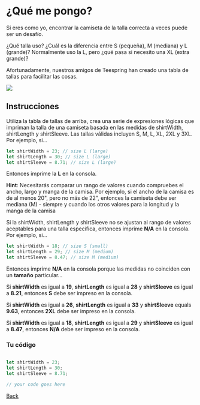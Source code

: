 # ¿Qué me pongo?

Si eres como yo, encontrar la camiseta de la talla correcta a veces puede ser un desafío. 

¿Qué talla uso? ¿Cuál es la diferencia entre S (pequeña), M (mediana) y L (grande)? Normalmente uso la L, pero ¿qué pasa si necesito una XL (extra grande)? 

Afortunadamente, nuestros amigos de Teespring han creado una tabla de tallas para facilitar las cosas.

![](what-i-do-wear.png)

## Instrucciones

Utiliza la tabla de tallas de arriba, crea una serie de expresiones lógicas que impriman la talla de una camiseta basada en las medidas de shirtWidth, shirtLength y shirtSleeve. Las tallas válidas incluyen S, M, L, XL, 2XL y 3XL. Por ejemplo, si...

```javascript
let shirtWidth = 23; // size L (large)
let shirtLength = 30; // size L (large)
let shirtSleeve = 8.71; // size L (large)
```

Entonces imprime la __L__ en la consola.

**Hint**: Necesitarás comparar un rango de valores cuando compruebes el ancho, largo y manga de la camisa. Por ejemplo, si el ancho de la camisa es de al menos 20", pero no más de 22", entonces la camiseta debe ser mediana (M) - siempre y cuando los otros valores para la longitud y la manga de la camisa

Si la shirtWidth, shirtLength y shirtSleeve no se ajustan al rango de valores aceptables para una talla específica, entonces imprime __N/A__ en la consola. Por ejemplo, si...

```javascript
let shirtWidth = 18; // size S (small)
let shirtLength = 29; // size M (medium)
let shirtSleeve = 8.47; // size M (medium)
```

Entonces imprime **N/A** en la consola porque las medidas no coinciden con
un **tamaño** particular...

Si **shirtWidth** es igual a **19**, **shirtLength** es igual a **28** y **shirtSleeve** es igual a  **8.21**, entonces **S** debe ser impreso en la consola.

Si **shirtWidth** es igual a **26**, **shirtLength** es igual a **33** y **shirtSleeve** equals **9.63**, entonces **2XL** debe ser impreso en la consola.

Si **shirtWidth** es igual a **18**, **shirtLength** es igual a **29** y **shirtSleeve** es igual a **8.47**, entonces **N/A** debe ser impreso en la consola.

### Tu código

```javascript

let shirtWidth = 23;
let shirtLength = 30;
let shirtSleeve = 8.71;

// your code goes here
```

[Back](../../readme.md)